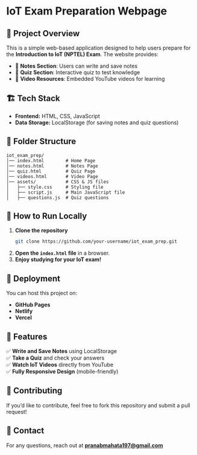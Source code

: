 # IoT Exam Preparation Webpage

## 📌 Project Overview
This is a simple web-based application designed to help users prepare for the **Introduction to IoT (NPTEL) Exam**. The website provides:
- 📖 **Notes Section**: Users can write and save notes
- 🎯 **Quiz Section**: Interactive quiz to test knowledge
- 🎥 **Video Resources**: Embedded YouTube videos for learning

## 🏗️ Tech Stack
- **Frontend:** HTML, CSS, JavaScript
- **Data Storage:** LocalStorage (for saving notes and quiz questions)

## 📂 Folder Structure
```
iot_exam_prep/
│── index.html        # Home Page
│── notes.html        # Notes Page
│── quiz.html         # Quiz Page
│── videos.html       # Video Page
│── assets/           # CSS & JS files
│   ├── style.css     # Styling file
│   ├── script.js     # Main JavaScript file
│   ├── questions.js  # Quiz questions
```

## 🔧 How to Run Locally
1. **Clone the repository**
   ```sh
   git clone https://github.com/your-username/iot_exam_prep.git
   ```
2. **Open the `index.html` file** in a browser.
3. **Enjoy studying for your IoT exam!**

## 🚀 Deployment
You can host this project on:
- **GitHub Pages**
- **Netlify**
- **Vercel**

## 📜 Features
✅ **Write and Save Notes** using LocalStorage  
✅ **Take a Quiz** and check your answers  
✅ **Watch IoT Videos** directly from YouTube  
✅ **Fully Responsive Design** (mobile-friendly)  

## 🤝 Contributing
If you’d like to contribute, feel free to fork this repository and submit a pull request!

## 📧 Contact
For any questions, reach out at **pranabmahata197@gmail.com**


